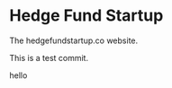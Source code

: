 Hedge Fund Startup
================

The hedgefundstartup.co website.

This is a test commit.

hello 